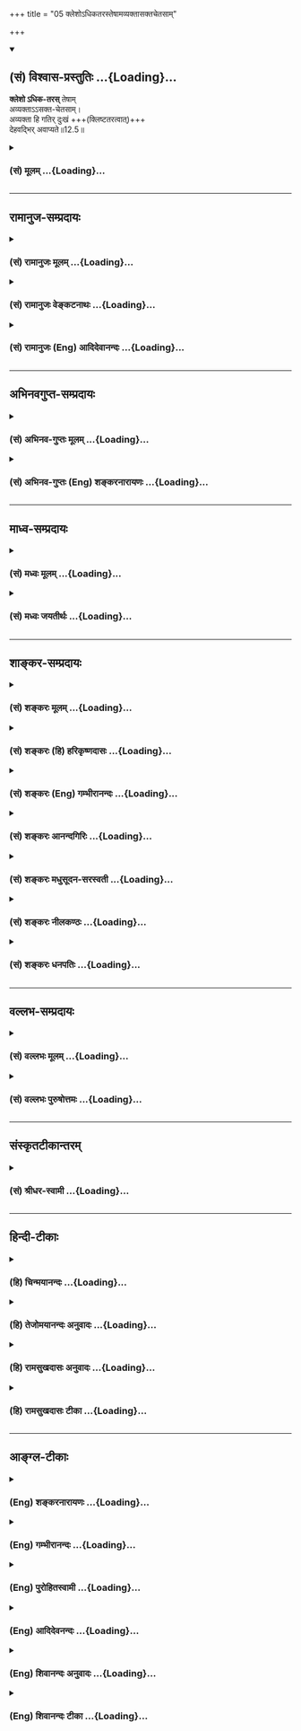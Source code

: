 +++
title = "05 क्लेशोऽधिकतरस्तेषामव्यक्तासक्तचेतसाम्"

+++
<div class="js_include" newlevelforh1="2" title="(सं) विश्वास-प्रस्तुतिः" unfilled url="/mahAbhAratam/vyAsaH/shlokashaH/06-bhIShma-parva/03-bhagavad-gItA-parva/saMskRtam/vishvAsa-prastutiH/12_bhakti-yogaH/05_klesho-dhikataras.md">
<details open><summary><h2>(सं) विश्वास-प्रस्तुतिः ...{Loading}...</h2></summary>

**क्लेशो ऽधिक-तरस्** तेषाम्  
अव्यक्ताऽऽसक्त-चेतसाम्।  
अव्यक्ता हि गतिर् दुःखं +++(क्लिष्टतरत्वात्)+++  
देहवद्भिर् अवाप्यते॥12.5॥
</details>
</div>
<div class="js_include collapsed" newlevelforh1="3" title="(सं) मूलम्" unfilled url="/mahAbhAratam/vyAsaH/shlokashaH/06-bhIShma-parva/03-bhagavad-gItA-parva/saMskRtam/mUlam/12_bhakti-yogaH/05_klesho-dhikataras.md">
<details><summary><h3>(सं) मूलम् ...{Loading}...</h3></summary>

क्लेशोऽधिकतरस्तेषामव्यक्तासक्तचेतसाम्।  
अव्यक्ता हि गतिर्दुःखं देहवद्भिरवाप्यते।।12.5।।
</details>
</div>


_________________
## रामानुज-सम्प्रदायः
<div class="js_include collapsed" newlevelforh1="3" title="(सं) रामानुजः मूलम्" unfilled url="/mahAbhAratam/vyAsaH/shlokashaH/06-bhIShma-parva/03-bhagavad-gItA-parva/saMskRtam/rAmAnujaH/mUlam/12_bhakti-yogaH/05_klesho-dhikataras.md">
<details><summary><h3>(सं) रामानुजः मूलम् ...{Loading}...</h3></summary>

।।12.5।।**तेषाम् अव्यक्तासक्तचेतसां क्लेशः** तु अधिकतरः; **अव्यक्ता हि
गतिः** अव्यक्तविषया मनोवृत्तिः **देहवद्भिः** देहात्माभिमानयुक्तैः दुःखेन
**अवाप्यते** देहवन्तो हि देहम् एव आत्मानं मन्यन्ते। भगवन्तम् उपासीनानां
युक्ततमत्वं सुव्यक्तम् आह --

</details>
</div>
<div class="js_include collapsed" newlevelforh1="3" title="(सं) रामानुजः वेङ्कटनाथः" unfilled url="/mahAbhAratam/vyAsaH/shlokashaH/06-bhIShma-parva/03-bhagavad-gItA-parva/saMskRtam/rAmAnujaH/venkaTanAthaH/12_bhakti-yogaH/05_klesho-dhikataras.md">
<details><summary><h3>(सं) रामानुजः वेङ्कटनाथः ...{Loading}...</h3></summary>

।। 12.5अक्षरनिष्ठस्यापकर्षमाह -- ये त्वक्षरम् इत्यादिश्लोकत्रयेण।
सर्वप्रकारनिर्देशनिषेधस्य स्ववचनविरोधादिदुष्टत्वाद्यथावस्थितस्वरूपे
निषेध्यतया विवक्षितं निर्देशविशेषं सहेतुकमाहदेहादन्यतयेति। यद्यपि
देहादन्यस्मिन्नपि देहिनि देहद्वारा देवादिशब्दाः प्रवर्तन्ते तथापि
विविच्य निर्देष्टव्ये प्रकृतिसम्बन्धरहिते चापवृक्तात्मस्वरूपे
तावत्तादृशवृत्तिरपि न सम्भवतीत्यभिप्रायः। तत एव देहादन्यतयैवेत्यर्थः।
अत्यन्तानभिव्यक्तत्वविवक्षायांउपासते इति स्ववाक्येनापि विरोध
इत्यभिप्रायेणाह -- चक्षुरादिकरणानभिव्यक्तमिति। सर्वत्रगम् इत्यत्राणुत्व
श्रुतिविरोधपरिहारायाहदेवादिदेहेष्विति। यद्वा निषेध्यस्य चिन्त्यत्वस्य
प्रसङ्गार्थंसर्वत्रगम् इत्युक्तमित्याह -- देवादिदेहेषु वर्तमानमपीति। तेन
तेन रूपेणेति आत्मचिन्ताविधिविरोधाच्चिन्त्यमात्रनिषेधो न शक्यत इति
भावः। तत एव कूटस्थमिति तत्तद्विलक्षणत्वादित्यर्थः। अनेकेषां
सन्तन्यमानानां पुरुषाणां साधारणो हि पूर्वः पुरुषः कूटस्थः अत्र तु
साधारण्यमात्रं लक्ष्यत इत्याहसर्वसाधारणमिति। एतेन
कूटशब्दनिर्दिष्टमायाध्यक्षत्वं वा राशिवत्स्थितत्वं वा वदन्तः
प्रसिद्धार्थपरित्यागादिभिर्निरस्ताः। अतः कूट इव निश्चलं
वृद्धिक्षयादिरहितमित्यप्यत्र मन्दम्। नन्वेकदा सर्वसाधारणत्वमसिद्धं;
कालभेदेन सर्वजातीयशरीरपरिग्रहेऽपि सर्वव्यक्तिपरिग्रहो नास्ति; अतः कथं
सर्वसाधारणत्वमित्यत आहदेवादीति। नह्यसाधारणा देवत्वादय आत्मन्यव्यवधानेन
सम्बध्यन्त इति भावः। उत्क्रान्त्यादिमतो जीवस्य
स्पन्दनिषेधादेरनुपपन्नत्वादत्राचलशब्दविवक्षितमाह -- अपरिणामित्वेनेति।
अनित्यत्वं हि परिणामेन व्याप्तम्। ततश्च व्यापकाभावाद्व्याप्याभावो
विवक्षित इत्यपुनरुक्तिरित्याह -- तत एव ध्रुवमिति। उपासते \[12।2\]
इत्यनेनैव मनोनियमनस्य सिद्धत्वात्तदुपयुक्तबाह्येन्द्रियव्यापारनियमनपरतया
व्याचष्टेसम्यङ्नियम्येति। अहिंसा सत्यमस्तेयं ब्रह्मचर्यपरिग्रहः
\[वि.ध.104।3बृ.ना.31।76\] इत्यादिकमभिप्रेत्योक्तंसर्वत्रेति। शुनि चैव
श्वपाके च पण्डिताः समदर्शिनः \[5।18\] इत्यादिकमभिप्रेत्यआत्मसु
ज्ञानैकाकारतया समबुद्धय इत्युक्तम्। तत एव -- समबुद्धित्वादेव। य
एवमक्षरमुपासते अक्षरशब्दवाच्यं प्रत्यगात्मानं प्राप्यतया निश्चित्य
परमात्मानं तत्प्रापकतयोपासते। तेऽपीति
मद्व्यतिरिक्तप्राप्यान्तरनिश्चयवन्तोऽपीत्यर्थः। मां प्राप्नुवन्त्येव --
विष्णुशक्तिः परा प्रोक्ता \[वि.पु.6।7।61\] इत्युक्तप्रकारेणअविभागेन
दृष्टत्वात् \[ब्र.सू.4।4।3\] इत्यपृथक्सिद्धविशेषणभूतं मुक्तस्वरूपं
मत्समानाकारं प्राप्नुवन्तीत्यर्थ इत्यर्थः। प्रमेयशरीरं साधीयः; यदि
प्रमाणमुपलभामह इत्याशङ्क्य सोपबृंहणश्रुतिमुदाहरतिपरमं साम्यमुपैतीति। ननु
अथ परा यया तदक्षरमधिगम्यते \[मुं.उ.1।1।5\]अक्षरमम्बरान्तधृतेः
\[ब्र.सू.1।3।10\] इत्यादिषु परब्रह्मसाधारणतया प्रयुज्यमानमक्षरपदं कथं
जीवात्मवाचकम् उच्यते अमृताक्षरं हरः \[श्वे.उ.1।10\]कूटस्थोऽक्षर उच्यते
\[15।16\]
इत्यादिषूक्तत्वादित्याहतथाक्षरशब्दनिर्दिष्टादित्यादिना। पञ्चविंशकमव्यक्तं
षड्विंशः पुरुषोत्तमः। एतज्ज्ञात्वा विमुच्यन्ते यतयः शान्तबुद्धयः
\[य.स्मृ.\] इत्युक्तप्रकारेणाव्यक्तजीवात्मासक्तचेतसां क्लेशस्त्वधिकतरः;
मय्यावेशितचेतस्त्वाभावात्। अव्यक्तविषया मनोवृत्तिः
सर्वेन्द्रियोपरतिरूपा। ननु देहवत्त्वं सनकादीनामपि
सम्भवतीत्याशङ्क्यदेहात्माभिमानयुक्तैरित्युक्तम्।  
  

</details>
</div>
<div class="js_include collapsed" newlevelforh1="3" title="(सं) रामानुजः (Eng) आदिदेवानन्दः" unfilled url="/mahAbhAratam/vyAsaH/shlokashaH/06-bhIShma-parva/03-bhagavad-gItA-parva/saMskRtam/rAmAnujaH/english/AdidevAnandaH/12_bhakti-yogaH/05_klesho-dhikataras.md">
<details><summary><h3>(सं) रामानुजः (Eng) आदिदेवानन्दः ...{Loading}...</h3></summary>

12.3 - 12.5 The individual self meditated upon by those who follow the path of the 'Aksara' (the Imperishable) is thus described: It cannot be
'defined' in terms indicated by expressions like gods and men etc., for It is different from the body; It is 'imperceptible' through the senses such as eyes; It is 'omnipresent and unthinkable,' for though It exists everywhere in bodies such as those of gods and others, It cannot be conceived in terms of those bodies, as It is an entity of an altogether different kind; It is 'common to all beings' i.e., alike in all beings but different from the bodily forms distinguishing them; It is
'immovable' as It does not move out of Its unie nature, being unmodifiable, and therefore eternal. Such aspirants are further described as those who, 'subduing their senses' like the eye from their natural operations, look upon all beings of different forms as 'eal' by virtue of their knowledge of the sameness of the nature of the selves as knowers in all. Therefore they are not given 'to take pleasure in the misfortune of others,' as such feelings proceed from one's identification with one's own special bodily form. Those who meditate on the Imperishable Principle (individual self) in this way, even they come to Me. It means that they also realise their essential self, which, in respect of freedom from Samsara, is like My own Self. So Sri Krsna will declare later on: 'Partaking of My nature' (14.2). Also the Sruti says:
'Untainted, he attains supreme eality' (Mun. U., 3.1.3). Likewise He will declare the Supreme Brahman as being distinct from the freed self
which is without modification and is denoted by the term 'Imperishable'
(Aksara), and is described as unchanging (Kutastha). 'The Highest Person
is other than this Imperishable' (15.16 - 17). But in the teaching in
Aksara-vidya 'Now that higher science by which that Aksara is known'
(Mun. U., 1.5) the entity that is designated by the term Aksara is
Supreme Brahman Himself; for He is the source of all beings, etc.
Greater is the difficulty of those whose minds are attached to the
unmanifest. The path of the unmanifest is a psychosis of the mind with
the unmanifest as its object. It is accomplished with difficulty by
embodied beings, who have misconceived the body as the self. For,
embodied beings mistake the body for the self. The superiority of those
who adore the Supreme Being is now stated clearly:

</details>
</div>


_________________
## अभिनवगुप्त-सम्प्रदायः
<div class="js_include collapsed" newlevelforh1="3" title="(सं) अभिनव-गुप्तः मूलम्" unfilled url="/mahAbhAratam/vyAsaH/shlokashaH/06-bhIShma-parva/03-bhagavad-gItA-parva/saMskRtam/abhinava-guptaH/mUlam/12_bhakti-yogaH/05_klesho-dhikataras.md">
<details><summary><h3>(सं) अभिनव-गुप्तः मूलम् ...{Loading}...</h3></summary>

।।12.3 -- 12.5।। येत्वित्यादि अवाप्यते इत्यन्तम्। ये पुनरक्षरं +++(S ये
त्वक्षरम्)+++ ब्रह्म उपास्ते आत्मानं \[ तैरपि \] सर्वत्रगम्
इत्यादिभिर्विशेषणैः आत्मनः सर्वे ईश्वरधर्मा आरोप्यन्ते। अतो ब्रह्मोपासका
अपि मामेव यद्यपि यान्ति तथापि अधिकतरस्तेषां क्लेशः। आत्मनि किल
अपहतपाप्मत्वादिगुणाष्टकारोपं विधाय पश्चात्तमेव उपासते इति स्वतः
सिद्धगुणग्रामगरिमणि ईश्वरे ( ईश्वरेऽपि) अयत्नसाध्ये स्थितेऽपि
द्विगुणमायासं विन्दन्ति।

</details>
</div>
<div class="js_include collapsed" newlevelforh1="3" title="(सं) अभिनव-गुप्तः (Eng) शङ्करनारायणः" unfilled url="/mahAbhAratam/vyAsaH/shlokashaH/06-bhIShma-parva/03-bhagavad-gItA-parva/saMskRtam/abhinava-guptaH/english/shankaranArAyaNaH/12_bhakti-yogaH/05_klesho-dhikataras.md">
<details><summary><h3>(सं) अभिनव-गुप्तः (Eng) शङ्करनारायणः ...{Loading}...</h3></summary>

12.3-5 Ye tu etc. upto avapyate. On the other hand, those, who
contemplate on the Self as the motionless Brahman - by them also all the
attributes of Absolute Lord are superimposed on the Self - the
attributes that are indicated by the adjectives 'omni-present' etc.
Therefore even the contemplators of the \[attributeless\] Brahman reach
nothing but Me, of course. However, the trouble they undergo, is much
more. For, they \[first\] superimposed on the Self the actonary of
attributes like absence-of-sin etc., and then comtemplate on It. Thus,
while without any effort \[on the part of the contemplator\] the Lord is
readily available with the greatness due to the host of
self-accomplished attributes, these persons undergo two-fold trouble.

</details>
</div>


_________________
## माध्व-सम्प्रदायः
<div class="js_include collapsed" newlevelforh1="3" title="(सं) मध्वः मूलम्" unfilled url="/mahAbhAratam/vyAsaH/shlokashaH/06-bhIShma-parva/03-bhagavad-gItA-parva/saMskRtam/madhvaH/mUlam/12_bhakti-yogaH/05_klesho-dhikataras.md">
<details><summary><h3>(सं) मध्वः मूलम् ...{Loading}...</h3></summary>

।।12.5।। कथं तर्हि त्वदुपासकानामुत्तमत्वं इत्यत आह -- क्लेश इति। अव्यक्ता
गतिर्दुःखं ह्यवाप्यते। गतिर्मार्गः। अव्यक्तोपासनद्वारको
मत्प्राप्तिमार्गो दुःखमवाप्यत इत्यर्थः।
अतिशयोपासनसर्वेन्द्रियातिनियमनसर्वसमबुद्धिसर्वभूतहितेरतत्वातिसुष्ट्वाचारसम्यग्विष्णुभक्त्यादिसाधनसन्दर्भमृते
नाव्यक्तापरोक्षम्। तदृते च न विष्णुप्रसादः। सत्यपि
तस्मिन्नसम्यग्भगवदुपासनमृते नर्ते च तं मोक्षः; विनाऽव्यक्तोपासनं भवत्येव
भगवदुपासकानां मोक्ष इति क्लेशिष्ठो़ऽयं मार्ग इति भावः।
तथाप्यपरोक्षीकृताव्यक्तानां सुकरं भगवदुपासनमित्येव प्रयोजनम्। तत्रापि
योऽव्यक्तापरोक्षे प्रयासस्तावता प्रयासेन यदि भगवन्तमुपास्ते; ऊनेन वा;
तदा भगवदपरोक्षमेव भवतीति द्वितीयमधिकम्। इन्द्रियसंयमाद्यूनभावे
अत्युपासकस्यापि देवी नातिप्रसादमेति। देवस्तु तानि साधनानि भक्तिमतः
स्वयमेव प्रयत्नेन ददातीति सौकर्यमिति भक्तानां भगवुपासने। इतरत्र च
क्लेशोऽधिकतरः। तदेतत्सर्वं पर्युपासते सन्नियम्याधिकतर इति
परिसन्तरप्शब्दैः प्रतीयते। सामवेदे माधुच्छन्दशाखायां चोक्तम् -- भक्ताश्च
येऽतीव विष्णावतीव जितेन्द्रियाः सम्यगाचारयुक्ताः। उपासते तां समबुद्धयश्च
तेषां देवी दृश्यते नेतरेषाम्। दृष्टा च सा भक्तिमतीव विष्णौ दत्त्वोपास्ते
सर्वविघ्नांश्छिनत्ति। उपास्य तं वासुदेवं विदित्वा ततस्ततः
शान्तिमत्यन्तमेति इति। उक्तं च सामवेदे अयास्यशाखायाम् -- प्रसन्नो भविता
देवः सोऽव्यक्तेन सहैव तु। यावता तत्प्रसादो हि तावतैव न संशयः। न
तत्प्रसादमात्रेण प्रीयते स महेश्वरः। तस्मिन्प्रीते तु सर्वस्य प्रीतिस्त
भवति ध्रुवम्।। यद्यप्युपासनाधिक्यं तथापि गुणदो हि सः। मुक्तिदश्च स एवैको
नाव्यक्तादिस्तु कश्चन इति। ममात्मभावमिच्छन्तो यतन्ते परमात्मने
\[म.भा.12।228।20\] इति मोक्षधर्मे श्रीवचनम्। धर्मनित्ये महाबुद्धौ
ब्रह्मण्ये सत्यवादिनि। प्रश्रिते दानशीले च सदैव निवसाम्यहम्
\[म.भा.12।228।26\] इति च। महतः परं तु ब्रह्मैव। तथा हि भगवता
सयुक्तिकमभिहितम्। वदतीति चेन्न प्राज्ञो हि त्रयाणामेव चैवमुपन्यासः
प्रश्नश्चेत्यादि। तमिति पुल्लिङ्गाच्चैतत्सिद्धिः। महतः परत्वं तु
अव्यक्तपरस्य भवत्येव। तथा चाग्निवेश्यशाखायाम् -- अनाद्यनन्तं महतः परं
ध्रुवम् \[कठो.3।15\] इति। परो हि देवः पुरुहूतो महत्तः इति। न
चाव्यक्तरूपं भगवता निषिद्धं भारतादौ साधितत्वात्।
शरीररूपकविन्यस्तगृहीतेरित्यादौ तु साङ्ख्यप्रसिद्धं,प्रधानं निषिध्य
वैदिकमव्यक्तमेवोक्तम्। तथा च सौकरायणश्रुतिः -- शरीररूपिका अशरीरस्य
विष्णोर्यतः प्रिया सा जगतः प्रसूतिः इति। सुव्रतानां क्षिप्रं महदैश्वर्यं
ददाति देवी न देव इति विशेषः। सुवर्णवर्णां पद्मकरां च देवीं सर्वेश्वरीं
व्याप्तजडां च बुद्ध्वा। सैवेति वै सुव्रतानां तु मासान्महाविभूतिं
श्रीस्तु दद्यान्न देवः इत्यृग्वेदखिलेषु।

</details>
</div>
<div class="js_include collapsed" newlevelforh1="3" title="(सं) मध्वः जयतीर्थः" unfilled url="/mahAbhAratam/vyAsaH/shlokashaH/06-bhIShma-parva/03-bhagavad-gItA-parva/saMskRtam/madhvaH/jayatIrthaH/12_bhakti-yogaH/05_klesho-dhikataras.md">
<details><summary><h3>(सं) मध्वः जयतीर्थः ...{Loading}...</h3></summary>

।।12.5।। नन्वितरेषां किं फलं इत्यस्य प्रश्नस्यते प्राप्नुवन्ति मामेव
\[12।4\] इत्युत्तरं दत्तम्; तत्किमुत्तरेण इत्यत आह -- **कथमि**ति।
पूर्ववाक्ये पक्षग्रहणमात्रं कृतम्; न तु तत्राभिप्रेतस्य दोषस्य परिहारः।
अतः पूर्वपक्षिणाऽभिप्रायोद्धाटने कृते तत्समाधानमाहेति भावः।
तर्ह्युभयेषां फलसाम्ये। यद्यप्येषा शङ्का पूर्ववाक्ये परिहृता;
पर्यादिपदप्रयोगात्। तथा च वक्ष्यति। तथापि साध्यस्यानुक्तत्वाद्धेतुवचनं
स्वरूपकथनं मन्यमानस्य भवत्येव पुनः शङ्का। उत्तरार्धे पदानां
व्यवहितत्वादन्वयाप्रतीतौ तमाह -- **अव्यक्ते**ति। अनेनदुःखं इत्यस्य
क्रियाविशेषणत्वमुक्तम्। गतिशब्दस्याकर्तरि कारके भावे च प्रयोगादत्र
विवक्षितमर्थमाह -- **गतिरि**ति। गम्यतेऽनेनेति व्युत्पादनादुपायो
गतिरित्यर्थः। ननु मार्गस्याव्यक्तत्वं कथमुच्यते कुतश्च गम्यार्थता
गतिशब्दस्य त्यज्यत इत्यत आह -- **अव्यक्ते**ति। अव्यक्तोपासनं द्वारं
उपायो यस्यासौ तथोक्तः। अव्यक्तोपासनानन्तरभावि,यद्भगवदुपासनं तदेवमुच्यते
अनेनाव्यक्तशब्दस्तदुपासनं लक्षयति। तेन च तद्द्वारकत्वं लक्ष्यते
गम्यार्थतायां च गतिशब्दस्याव्यक्ताख्यं गम्यमित्युक्तं स्यात्। न च
तद्युक्तम्। ते प्राप्नुवन्ति मामेव इति भगवत्प्राप्तेरुक्तत्वादित्युक्तं
भवति। अत्र पूर्वार्धेऽस्य मार्गस्याधिकतरक्लेशवत्त्वं प्रतिज्ञाय
कथमित्यतस्तत्प्रसिद्धमित्युत्तरार्धेनोक्तम्। तत्प्रसिद्धिं विवृणोति --
**अतिशये**ति। षष्ठोक्तप्रकारेण सर्वसमबुद्धिः; ततः किं इत्यत आह -- **तदृते
चे**ति। अयोगव्यवच्छेद एवायमुक्तः; न तु तावन्मात्रेणेत्याह --
**सत्यपी**ति। तस्मिन्नव्यक्तापरोक्ष्ये सति विष्णुप्रसाद इति वर्तते।
ततोऽपि किं इत्यत आह -- **नर्ते चे**ति। तं विष्णुप्रसादम्।
अस्त्वेवमव्यक्तोपासनद्वारकभगवत्प्राप्तिमार्गप्रकारः। तथापि कथमत्राधिकतरः
क्लेश इत्यत आह -- **विने**ति। अव्यक्तोपासनमार्गं अयमव्यक्तोपासनद्वारकः।
एवं तर्हि किमिति प्रवृत्तो येनार्जुनेनाशङ्कितः इत्यत आह -- **तथापी**ति।
एवं तर्हि मार्गयोः साम्यमेव। अनेन प्रयोजनेन क्लेशस्य समाधानादित्यत आह --
**तत्रापी**ति। अव्यक्तोपासनद्वारकेमार्गेऽपि द्वितीयं भगवदुपासने दुःखं
पाक्षिकमेतत्; ऊनेन वेत्युक्तत्वात् इतश्चाव्यक्तोपासनद्वारके मार्गे
भगवदुपासनात्क्लेशोऽधिकतर इत्याह -- **इन्द्रिये**ति। नातिप्रसादमेतीत्यतः
परमेक इति शब्दः। द्वावपि हेतौ प्रकारार्थौ वा। कुतोऽयं भगवतो भावः इत्यत आह
-- **तदेतदि**ति। उपलक्षणमेतत्। सर्वत्र समबुद्धय इत्यादिनेत्यपि
द्रष्टव्यम्; तत्र परीत्यनेनोपासकस्यातिशयः।
समित्यनेनेन्द्रियनियमस्यातिशयः। सर्वत्रेत्यादिना सर्वेत्यादिकम्।
तरपाऽतिसुष्ट्वाचारादिकम्। अव्यक्ता गतिः इत्यनेन तदृते चेत्यादिव्यवधानम्।
मामेवेत्यवधारणेन तथापीत्यादिकं प्राप्नुवन्तीति
स्वातन्त्र्योक्त्येन्द्रियसंयमादिति देवतासहायाभावः। भगवदुपासने
त्वेतदभावो यथा गीतोक्तस्तदुत्तरत्र प्रदर्शयिष्यते।
आगमान्तरसिद्धत्वाच्चायं भवति। भगवदभिप्राय इत्याह -- **सामवेद** इति।
तेषामित्यादिषष्ठी तृतीयार्थे। विदित्वा साक्षात्कृत्य ततो
वेदनात्प्रसन्नात्ततो वासुदेवात्। यावता प्रयासेन
तत्प्रसादोऽव्यक्तप्रसादः। सर्वस्यापीति द्वितीयस्तुशब्दोऽपिशब्दार्थे
आधिक्यशब्देन न्यूनत्वमप्युलक्ष्यते। न्यूनाधिकयोरन्यत्र
प्रत्यवायहेतुत्वात्। नाव्यक्तादेरिति पाठे मध्ये इत्युपस्कारः।
ममोपासनेनात्मभावं कैवल्यं परमात्मने तमुद्दिश्यअस्य वाक्यस्य कथं
प्रकृतोपयोग इत्यत उक्तम् -- **श्रीवचनमि**ति। नित्ये नियते ब्रह्मण्ये
ब्रह्मणि साधौ निवसामि प्रसन्ना भवामीति च श्रीवचनमिति सम्बन्धः। पूर्वं
शङ्काहेतुत्वेन श्रियं वसाना \[ऋक्सं.7।4।4।4\] इत्यादीनि
वाक्यान्युदाहृतानि तेष्विदमेकं नाव्यक्तविषयमिति वस्तुस्थितिमाह --
**महत** इति। अनाद्यनन्तं महतः परं ध्रुवं \[कठो.3।15\] इति
वाक्यप्रतिपाद्यमिति यावत्। अत्राभ्युच्चययुक्तिं चाह -- **तमि**ति।
ननूक्तपरामर्शोपपत्तेरितिपूर्वपक्षेऽपि युक्तिरुक्तेत्यतः
साऽन्यथासिद्धेत्याह -- **महत** इति। तथा चोक्तवक्ष्यमाणबलात्
अव्यक्तात्पुरुषः परः \[कठो.3।11\] इत्युक्तस्यायं परामर्श इति भावः।
श्रुत्यन्तरेणैवं व्याख्यातत्वाच्च एतद्वाक्यं तत्परमित्याह --
**तथाचे**ति। पुरुभिर्हूतः पुरुहूतः। नन्वव्यक्तं नाम तत्त्वमेव नास्तीति
सूत्रकृतोक्तं ततस्तदभिमानिन्यव्यक्ताख्या देवताऽपि नास्ति तत्कथं
तद्विषयतया व्याख्यानं इत्यत आह -- **न चे**ति। तर्हि कथं तत्सूत्रं इत्यत
आह -- **शरीरे**ति। साङ्ख्यप्रसिद्धं प्रधानमिति स्वतन्त्रं मुख्यतः
शब्दवाच्यमित्यर्थः। वैदिकमिति भगवदधीनं तत्सम्बन्धेन शब्दवाच्यमित्यर्थः।
अत्र श्रुतिं चाह **तथा चे**ति। प्राक्
तथाऽप्यपरोक्षीकृताव्यक्तानामित्यादिनैकं प्रयोजनमुक्तम्। अपरं च
सप्रमाणकमाह -- **सुव्रतानामि**ति। बुद्ध्येत्युक्तप्रकारेणोपासीना य इति
शेषः। एतत्प्रयोजनं गीतायां न सूचितमिति न तत्रैवोक्तम्।

</details>
</div>


_________________
## शाङ्कर-सम्प्रदायः
<div class="js_include collapsed" newlevelforh1="3" title="(सं) शङ्करः मूलम्" unfilled url="/mahAbhAratam/vyAsaH/shlokashaH/06-bhIShma-parva/03-bhagavad-gItA-parva/saMskRtam/shankaraH/mUlam/12_bhakti-yogaH/05_klesho-dhikataras.md">
<details><summary><h3>(सं) शङ्करः मूलम् ...{Loading}...</h3></summary>

।।12.5।। --,**क्लेशः अधिकतरः;** यद्यपि मत्कर्मादिपराणां क्लेशः अधिक एव
क्लेशः अधिकतरस्तु अक्षरात्मनां परमात्मदर्शिनां
देहाभिमानपरित्यागनिमित्तः। **अव्यक्तासक्तचेतसाम्** अव्यक्ते आसक्तं चेतः
येषां ते अव्यक्तासक्तचेतसः **तेषाम्** अव्यक्तासक्तचेतसाम्। **अव्यक्ता
हि** यस्मात् या **गतिः** अक्षरात्मिका **दुःखं** सा **देहवद्भिः**
देहाभिमानवद्भिः **अवाप्यते;** अतः क्लेशः अधिकतरः।। अक्षरोपासकानां यत्
वर्तनम्; तत् उपरिष्टाद्वक्ष्यामः --,

</details>
</div>
<div class="js_include collapsed" newlevelforh1="3" title="(सं) शङ्करः (हि) हरिकृष्णदासः" unfilled url="/mahAbhAratam/vyAsaH/shlokashaH/06-bhIShma-parva/03-bhagavad-gItA-parva/saMskRtam/shankaraH/hindI/harikRShNadAsaH/12_bhakti-yogaH/05_klesho-dhikataras.md">
<details><summary><h3>(सं) शङ्करः (हि) हरिकृष्णदासः ...{Loading}...</h3></summary>

।।12.5।। किंतु --, ( उनको ) क्लेश अधिकतर होता है। यद्यपि मेरे ही लिये
कर्मादि करनेमें लगे हुए साधकोंको भी बहुत क्लेश होता है; परंतु जिनका
चित्त अव्यक्तमें आसक्त है; उन अक्षरचिन्तक परमार्थदर्शियोंको तो
देहाभिमानका परित्याग करना पड़ता है; इसलिये उन्हें और भी अधिक क्लेश उठाना
पड़ता है। क्योंकि जो अक्षरात्मिका अव्यक्तगति है वह देहाभिमानयुक्त
पुरुषोंको बड़े कष्टसे प्राप्त होती है; अतः उनको अधिकतर क्लेश होता है। उन
अक्षरोपासकोंका जैसा आचारविचारव्यवहार होता है वह आगे ( अद्वेष्टाइत्यादि
श्लोकोंसे बतलायेंगे।

</details>
</div>
<div class="js_include collapsed" newlevelforh1="3" title="(सं) शङ्करः (Eng) गम्भीरानन्दः" unfilled url="/mahAbhAratam/vyAsaH/shlokashaH/06-bhIShma-parva/03-bhagavad-gItA-parva/saMskRtam/shankaraH/english/gambhIrAnandaH/12_bhakti-yogaH/05_klesho-dhikataras.md">
<details><summary><h3>(सं) शङ्करः (Eng) गम्भीरानन्दः ...{Loading}...</h3></summary>

12.5 Tesam, for them; avyakta-asakta-cetasam, who have their minds
attached to the Unmanifest; klesah,the struggle; is adhika-tarah,
greater. Although the trouble is certainly great for those who are
engaged in works etc. for Me, still owing to the need of giving up
self-identification with the body, it is greater in the case of those
who accept the Immutable as the Self and who kept in view the supreme
Reality. Hi, for; avyakta gatih, the Goal which is the Unmanifest-(the
goal) which stands in the form of the Immutable; that is avapyate,
attained; duhkham, with difficulty; dehavadbhih, by the embodied ones,
by those who identify themselves with the body. Hence the struggle is
greater. We shall speak later of the conduct of those who meditate on
the Unmanifest.

</details>
</div>
<div class="js_include collapsed" newlevelforh1="3" title="(सं) शङ्करः आनन्दगिरिः" unfilled url="/mahAbhAratam/vyAsaH/shlokashaH/06-bhIShma-parva/03-bhagavad-gItA-parva/saMskRtam/shankaraH/AnandagiriH/12_bhakti-yogaH/05_klesho-dhikataras.md">
<details><summary><h3>(सं) शङ्करः आनन्दगिरिः ...{Loading}...</h3></summary>

।।12.5।। सगुणोपासकेष्वपि कथमित्याह -- **किंत्विति।** अक्षरोपासनस्य
दुष्करत्वादुपासनान्तरस्य सुकरत्वादित्यभिप्रेत्याह -- **क्लेश इति।** अधिक
एवेतरेभ्यो द्वैतदर्शिभ्यः कामिभ्य इति शेषः। तेषां क्लेशस्याधिकतरत्वे
हेतुं मत्वा विशिनष्टि -- **देहेति।** अव्यक्तमत्यन्तसूक्ष्मं
निर्विशेषमक्षरं तस्मिन्नासक्तमभिनिविष्टं चेतो येषां तेषामिति यावत्।
अक्षरोपासकानां क्लेशस्याधिकतरत्वे भगवानेव हेतुमाह -- **अव्यक्तेति।**
दुःखं दुःखेन कृच्छ्रेणेति यावत्; अतो देहाभिमानत्यागादित्यर्थः। ते कथं
वर्तन्ते तत्राह -- **अक्षरेति।**

</details>
</div>
<div class="js_include collapsed" newlevelforh1="3" title="(सं) शङ्करः मधुसूदन-सरस्वती" unfilled url="/mahAbhAratam/vyAsaH/shlokashaH/06-bhIShma-parva/03-bhagavad-gItA-parva/saMskRtam/shankaraH/madhusUdana-sarasvatI/12_bhakti-yogaH/05_klesho-dhikataras.md">
<details><summary><h3>(सं) शङ्करः मधुसूदन-सरस्वती ...{Loading}...</h3></summary>

।।12.5।। इदानीमेतेभ्यः पूर्वेषामतिशयं दर्शयन्नाह -- क्लेशोऽधिकतर इति।
पूर्वेषामपि विषयेभ्य आहृत्य सगुणे ब्रह्मणि मनआवेशेन सततं
तत्कर्मपरायणत्वे च परश्रद्धोपेतत्वे च क्लेशोऽधिको भवत्येव किंतु
अव्यक्तासक्तचेतसां निर्गुणब्रह्मचिन्तनपराणां तेषां पूर्वोक्तसाधनवतां
क्लेश आयासोऽधिकतरः अतिशयेनाधिकः। अत्र स्वयमेव हेतुमाह भगवान् --
अव्यक्तेति। अव्यक्ता हि गतिः। हि यस्मादक्षरात्मकं गन्तव्यं फलभूतं
ब्रह्म,दुःखं यथा स्यात्तथा कृच्छ्रेण देहवद्भिर्देहमानिभिरवाप्यते
सर्वकर्मसंन्यासं कृत्वा गुरुमुपसृत्य वेदान्तवाक्यानां तेन तेन विचारेण
तत्तद्भ्रमनिराकरणे महान् प्रयासः प्रत्यक्षसिद्धस्ततः
क्लेशोऽधिकतरस्तेषामित्युक्तं। यद्यप्येकमेव फलं तथापि ये दुष्करेणोपायेन
प्राप्नुवन्ति तदपेक्षया सुकरेणोपायेन प्राप्नुवन्तो भवन्ति श्रेष्ठा
इत्यभिप्रायः।

</details>
</div>
<div class="js_include collapsed" newlevelforh1="3" title="(सं) शङ्करः नीलकण्ठः" unfilled url="/mahAbhAratam/vyAsaH/shlokashaH/06-bhIShma-parva/03-bhagavad-gItA-parva/saMskRtam/shankaraH/nIlakaNThaH/12_bhakti-yogaH/05_klesho-dhikataras.md">
<details><summary><h3>(सं) शङ्करः नीलकण्ठः ...{Loading}...</h3></summary>

।।12.5।। अस्या गतेर्दुष्प्रापत्वमाह -- **क्लेश इति।** यद्यपि
सगुणविदामधिकः क्लेशोऽस्त्येव तथापि ते सालम्बना ध्यायन्ति सोपानारोहक्रमेण
परां काष्ठां प्रविशन्ति। येषां तु निरालम्बं ध्यानमाकाशयुद्धसमं तेषां
निर्विषये चेतःस्थिरीकरणेऽधिकतरः क्लेशोऽस्ति। तत्र क्रमिकध्यानप्रयोगः
शुद्धे चिन्मात्रे विश्वरूपं माययाध्यस्तम्। तत्र च केवलमातिवाहिकं
कृत्स्नं जडमाधिभौतिकमध्यस्तम्। यथोक्तं वसिष्ठेनआतिवाहिक एवायं
त्वादृशैश्चित्तदेहकः। आधिभौतिकया बुद्ध्या गृहीतश्चिरभावनात्।। इति।
अतिक्रम्य पाषाणादीन्वहति इष्टदेशं नयत्यभिमानिनमित्यतिवाहि
सर्वत्राप्रतिहतगतिकं भूतसूक्ष्मं तेन निर्वत्त आतिवाहिकोऽयं कृत्स्नः
प्रपञ्चो यतश्चित्तदेहकः चित्तमेव देहः स्वरूपमस्येति स्वप्नतुल्य एव सन्
चिरभावनात् वज्रपञ्जरवत्काठिन्येनोपेत आधिभौतिकया स्थूलभूतप्रभवया बुद्ध्या
गृहीत इति श्लोकार्थः। एवं च यथा तीव्राभिनिवेशेन निरीक्ष्यमाणो रज्जूरगः
स्वयं शाम्यति तदधिष्ठानभूता रज्जुश्चाविर्भवति तथा वस्तुतश्चिद्रूपायामपि
माधवादिमूर्तौ जाड्यमध्यस्तं तामेवाभिनिवेशेन चिरकालं चर्मचक्षुषैव
पश्यतस्तस्या मूर्तेर्जाड्यं तिरोधीयते चैतन्यमाविर्भवति। अतएव बाणादयः
स्वाराध्यैः सार्धं स्वामिभृत्यन्यायेन व्यवहरन्तीति सर्वत्रोपाख्यायते।
एवमचेतनाया मूर्तेरपि तत्त्वं विश्वरूपमेवेति मूर्तिमेवात्यादरेण
पश्यंस्तस्यास्तत्त्वं विश्वरूपमवगच्छति यदपश्यदर्जुनो वासुदेवदेहे एतदेव
वितर्कजं प्रत्यक्षं प्रकृत्योक्तं भगवता योगभाष्यकारेण बादरायणेनतत्परं
प्रत्यक्षं तच्च श्रुतानुमानयोर्बीजम् इति। स्थूलालम्बनः समाधिर्वितर्कः।
विश्वरूपस्याप्यस्मितामात्रेऽध्यासात्तस्यावलोकनेऽस्मितामात्रमवशिष्यते।
अस्मिताया अपि शुद्धायां चितावध्यस्तत्वात्तस्यामपि समाहिते मनसि सहैव
मनसाऽस्मिता तिरोधीयते शुद्धा चितिरेवावशिष्यते इति। एवं व्यक्तासक्ताः
सोपानारोहक्रमेण परां काष्ठां प्रतिपद्यन्ते। ये तु अव्यक्तासक्ताः
पक्षिवदकस्मादूर्ध्वं पदमारुरुक्षन्ति ते लयेन विक्षेपेण च भृशं बाध्यन्ते।
लयमेव च कदाचित्समाधित्वेनाभ्युपगच्छन्तीति तेषां पराभवसंभावनाप्यस्तीत्यत
उक्तं क्लेशोऽधिकतरस्तेषामव्यक्तासक्तचेतसामिति। हि यस्मादव्यक्ता
निरालंबना गतिः पदप्राप्तिर्देहवद्भिर्देहाभिमानिभिर्दुःखं यथास्यात्तथा
अवाप्यते न तु सा सुखप्राप्येति भावः।

</details>
</div>
<div class="js_include collapsed" newlevelforh1="3" title="(सं) शङ्करः धनपतिः" unfilled url="/mahAbhAratam/vyAsaH/shlokashaH/06-bhIShma-parva/03-bhagavad-gItA-parva/saMskRtam/shankaraH/dhanapatiH/12_bhakti-yogaH/05_klesho-dhikataras.md">
<details><summary><h3>(सं) शङ्करः धनपतिः ...{Loading}...</h3></summary>

।।12.5।। एवं चेत्तर्हि एतेषां सत्तमतां कुतो न ब्रूषे कुतश्च सगुणोपासकान्
सत्तमानुक्तवानसीत्याशङ्क्य स्वस्वरुपाणां सतां
युक्ततमत्वस्यायुक्ततमव्वस्य वा वक्तव्यत्वात्सगुणोपासने
क्लेशाधिकतराभावच्चेत्याशयेनाह -- क्लेश इति। यद्यपि सगुणोपासकानां
मत्कर्मपरायणतादौ क्लेशोऽधिकोऽस्त्येव तथाप्यक्षरोपासकानां
देहाभिमानपरित्यागनिबन्धोऽधिकतरः क्लेशः अव्यक्ते करणागोचरे
तत्प्राप्त्यर्थमासक्तं चेतश्चित्तं येषां तेषामव्यक्तासक्तचेतसां हि
यस्मादव्यक्ताक्षरात्मिका गतिर्देहवद्भिर्देहाभिमानवद्भिर्दुःखं यथा
स्यात्तथा। अतिकष्टेनेति यावत्। अवाप्यतेऽतः क्लेशोऽधिकतर इत्युक्तम्।

</details>
</div>


_________________
## वल्लभ-सम्प्रदायः
<div class="js_include collapsed" newlevelforh1="3" title="(सं) वल्लभः मूलम्" unfilled url="/mahAbhAratam/vyAsaH/shlokashaH/06-bhIShma-parva/03-bhagavad-gItA-parva/saMskRtam/vallabhaH/mUlam/12_bhakti-yogaH/05_klesho-dhikataras.md">
<details><summary><h3>(सं) वल्लभः मूलम् ...{Loading}...</h3></summary>

।।12.5।। तेषां तथाऽव्यक्ततया प्राप्तिरेव मत्स्वरूपस्य; न च तदधिगमपूर्वकं
सुखमपीत्याह -- इह क्लेशोऽधिकतरो दुःखमव्यक्ता गतिरिति। तत्रापि
सर्वभूतहिते रता एव तदा तथा मां प्राप्नुवन्ति। अनेन भागवतैकादशस्कन्धे
भक्तस्वरूपनिरूपणे सर्वभूतहिते रतस्य भगवदात्माप्तिरुक्ता; नान्यस्य;
तथेहापीत्युक्तं भवति। ततो देह इव देहवतां मदव्यक्तदेहासक्तचेतसां न
तदन्तस्थितस्यात्मनो मम प्राप्तिः साक्षाद्रसानन्दरूपा; किन्तु
दुःखमव्यक्तगतिरेव स्वरूपसहानिरैक्यं लवणस्य सलिल इवेति भावः। किञ्च
तदुपासनकालेऽपि साधनक्लेशोऽधिकतरः; निर्विशेषे तस्मिन्नभेदेन भावनाया
दुःखसम्भवात्। अतएवोक्तं -- श्रेयस्सृतिं भक्तिमुदस्य ते विभो क्लिशयन्ति
ये केवलबोधलब्धये \[भाग.10।14।14\] इति। ते पुरुषोत्तमस्य भक्तिमुदस्य
केवलस्याक्षरात्मनो बोधलब्ध्यै क्लिश्यन्तीति क्लेशोऽधिकःश्रम एव हि केवलं
इत्याशयेन तरप् च। मद्भजनमार्गे त्वारम्भत एव परमानन्दः अक्षरज्ञानमार्गे
त्वन्तत इत्यपि विशेषः।

</details>
</div>
<div class="js_include collapsed" newlevelforh1="3" title="(सं) वल्लभः पुरुषोत्तमः" unfilled url="/mahAbhAratam/vyAsaH/shlokashaH/06-bhIShma-parva/03-bhagavad-gItA-parva/saMskRtam/vallabhaH/puruShottamaH/12_bhakti-yogaH/05_klesho-dhikataras.md">
<details><summary><h3>(सं) वल्लभः पुरुषोत्तमः ...{Loading}...</h3></summary>

  
  
।।12.5।। किञ्च मदभिमता भावात्परम्पराप्राप्तावपि तेषां क्लेशः;
अप्रकटरूपासक्तचित्तानां सेवार्थप्रकटितसर्वेन्द्रियवैकल्यात् क्लेशः
अधिकतरो भवति; आसक्तचित्तत्वाद्दर्शनाद्यभिलाषे सति तदभावादाधिक्यं भवति
साधनदशायामपि; अत एवाधिकतरत्वमुक्तम्। फलमपि दुःखेन प्राप्यत इत्याह --
अव्यक्तेति। देहवद्भिः देहात्मसेवमानवद्भिः अव्यक्ता गतिः अव्यक्तनिष्ठा
गतिः दुःखं दुःखेन अवाप्यते प्राप्यते। हीति युक्तत्वाय।
भगवत्सेवैकयोग्यदेहस्य व्यर्थगमनेन सा गतिर्दुःखेनैव प्राप्यते।
प्राप्त्यनन्तरमप्यलौकिकदेहाद्यभावादव्यक्ततया प्रवेशे तदात्मकांशस्य
पूर्वानुभूतलौकिकेन्द्रियरसस्मरणेन जले निमग्नस्य जलपानवद्दुःखं प्राप्यत
इति भावः।  
  

</details>
</div>


_________________
## संस्कृतटीकान्तरम्
<div class="js_include collapsed" newlevelforh1="3" title="(सं) श्रीधर-स्वामी" unfilled url="/mahAbhAratam/vyAsaH/shlokashaH/06-bhIShma-parva/03-bhagavad-gItA-parva/saMskRtam/shrIdhara-svAmI/12_bhakti-yogaH/05_klesho-dhikataras.md">
<details><summary><h3>(सं) श्रीधर-स्वामी ...{Loading}...</h3></summary>

।।12.5।। ननु च तेऽपि त्वामेव प्राप्नुवन्ति तर्हीतरेषां युक्ततमत्वं कुत
इत्यपेक्षायां क्लेशाक्लेशकृतं विशेषमाह **-- क्लेश इति** **त्रिभिः।**
अव्यक्ते निर्विशेष अक्षर आसक्तं चेतो येषां तेषां क्लेशोऽधिकतरः। हि
यस्मादव्यक्तविषया गतिर्निष्ठा देहाभिमानिभिः दुःखं यथाभवत्येवमवाप्यते।
देहाभिमानिनां नित्यं प्रत्यक्प्रवणत्वस्य दुर्घटत्वादिति भावः।

</details>
</div>


_________________
## हिन्दी-टीकाः
<div class="js_include collapsed" newlevelforh1="3" title="(हि) चिन्मयानन्दः" unfilled url="/mahAbhAratam/vyAsaH/shlokashaH/06-bhIShma-parva/03-bhagavad-gItA-parva/hindI/chinmayAnandaH/12_bhakti-yogaH/05_klesho-dhikataras.md">
<details><summary><h3>(हि) चिन्मयानन्दः ...{Loading}...</h3></summary>

।।12.5।। सगुण और निर्गुण दोनों के ही उपासकों को एक ही लक्ष्य की प्राप्ति
बताने के पश्चात् भगवान् श्रीकृष्ण दोनों मार्गों की तुलना करने का प्रय़त्न
करते हैं जबकि वास्तव में वे अतुलनीय हैं तथा समान प्रभाव और गुण वाले हैं।
भगवान् कहते हैं; अव्यक्त के उपासकों को सगुणोपासकों की अपेक्षा अधिक कष्ट
होता है। इस कथन को इतना ही और इसी रूप में समझने पर ऐसा प्रतीत होगा कि यह
कथन न केवल सगुणोपासना का समर्थन ही करता है; बल्कि निर्गुणोपासना की
निश्चयात्मक रूप से निन्दा भी करता है। इस प्रकार की त्रुटिपूर्ण और
पथभ्रष्टक व्याख्या गीता को उपनिषत्प्रतिपादित सनातन ज्ञान का खण्डन करने
वाला शास्त्र बना देगी। भक्ति मार्ग के कुछ वाचाल समर्थक ऐसे हैं; जो
श्रद्धालु धर्मप्राण जनता को छलने के लिए इस श्लोकार्थ को ही उद्धृत करते
हैं स्वयं भगवान् ही प्रथम पंक्ति के तात्पर्य को दूसरी पंक्ति में स्पष्ट
करते हैं। अव्यक्त के उपासकों को अधिक क्लेश क्यों होता है भगवान् बताते
हैं कि देहधारियों के द्वारा अव्यक्त की गति कठिनाई से प्राप्त की जाती है।
इस श्लोक में परीक्षणीय शब्द है देहवद्भि अर्थात् देहधारियों के द्वारा।
प्राय इस शब्द का यही वाच्यार्थ स्वीकार किया जाता है। परन्तु यदि हम इस
प्रकार की व्याख्या के दूसरे स्वाभाविक पक्ष को देखें; तो ऐसे अर्थ की
असंगति स्पष्ट हो जायेगी। यदि सभी देहधारी मनुष्य केवल सगुणसाकार की ही
उपासना कर सकते हैं; तो इसका अर्थ यह होगा कि निराकार का ध्यान करना केवल
देहत्याग के बाद ही संभव होगा। इसलिए; श्रीशंकराचार्य इसे स्पष्ट करते हुए
लिखते हैं कि देहवद्भि का अर्थ है देहाभिमानवद्भि अर्थात् देहधारी से
तात्पर्य उन लोगों से है; जिन्हें देहाभिमान बहुत दृढ़ है। जो देह को ही
अपना स्वरूप समझते हैं; वे लोग उनमें आसक्त होकर सदा विषयोपभोग का ही जीवन
जीते हैं। ऐसे विषयासक्त पुरषों के लिए अनन्त निराकार और सर्वव्यापी तत्त्व
का ध्यान करना प्राय असंभव होता है। जिसकी दृष्टि मन्द हो और हाथ काँपते
हों; ऐसे वृद्ध व्यक्ति को सुई में धागा डालने में बड़ी कठिनाई हो सकती है।
इसी प्रकार; जो मन और बुद्धि क्षुब्ध हैं; चंचल और विषयोपभोग में लालायित
रहती है; ऐसे अन्तकरण से युक्त पुरुष समस्त नाम और रूपों के अतीत अनन्त
आत्मवैभव को कदापि प्राप्त नहीं कर सकता। तात्पर्य यह है कि स्वयं
अव्यक्तोपासना में कष्ट नहीं है; वरन् देहाभिमानियों के लिए वह कष्टप्रद
प्रतीत होती है। संक्षेप में बहुसंख्यक साधकों के लिए विश्व में व्यक्त
भगवान् के सगुण साकार रूप का ध्यान करना अधिक सरल और लाभदायक है। यदि
मनुष्य जगत् की सेवा को ही ईश्वर की पूजा समझकर करे; तो शनैशनै उसकी
देहासक्ति तथा विषयोपभोग की तृष्णा समाप्त हो जाती है। और मन इतना शुद्ध और
सूक्ष्म हो जाता है कि फिर वह निराकार; अव्यक्त और अविनाशी तत्त्व का ध्यान
करने में समर्थ हो जाता है। अक्षरोपासकों के जीवनवर्तन के विषय को इसी
अध्याय के अन्तिम भाग में वर्णन किया जायेगा। तथापि अब; सगुण की उपासना
करने वालों के लिए उपयोगी साधनाओं का वर्णन किया जा रहा है

</details>
</div>
<div class="js_include collapsed" newlevelforh1="3" title="(हि) तेजोमयानन्दः अनुवादः" unfilled url="/mahAbhAratam/vyAsaH/shlokashaH/06-bhIShma-parva/03-bhagavad-gItA-parva/hindI/tejomayAnandaH/anuvAdaH/12_bhakti-yogaH/05_klesho-dhikataras.md">
<details><summary><h3>(हि) तेजोमयानन्दः अनुवादः ...{Loading}...</h3></summary>

।।12.5।। परन्तु उन अव्यक्त में आसक्त हुए चित्त वाले पुरुषों को क्लेश
अधिक होता है, क्योंकि देहधारियों से अव्यक्त की गति कठिनाईपूर्वक प्राप्त
की जाती है।।

</details>
</div>
<div class="js_include collapsed" newlevelforh1="3" title="(हि) रामसुखदासः अनुवादः" unfilled url="/mahAbhAratam/vyAsaH/shlokashaH/06-bhIShma-parva/03-bhagavad-gItA-parva/hindI/rAmasukhadAsaH/anuvAdaH/12_bhakti-yogaH/05_klesho-dhikataras.md">
<details><summary><h3>(हि) रामसुखदासः अनुवादः ...{Loading}...</h3></summary>

।।12.5।। अव्यक्तमें आसक्त चित्तवाले उन साधकोंको (अपने साधनमें) कष्ट अधिक
होता है; क्योंकि देहाभिमानियोंके द्वारा अव्यक्त-विषयक गति कठिनतासे
प्राप्त की जाती है।

</details>
</div>
<div class="js_include collapsed" newlevelforh1="3" title="(हि) रामसुखदासः टीका" unfilled url="/mahAbhAratam/vyAsaH/shlokashaH/06-bhIShma-parva/03-bhagavad-gItA-parva/hindI/rAmasukhadAsaH/TIkA/12_bhakti-yogaH/05_klesho-dhikataras.md">
<details><summary><h3>(हि) रामसुखदासः टीका ...{Loading}...</h3></summary>

।।12.5।।***व्याख्या--*'क्लेशोऽधिकतरस्तेषामव्यक्तासक्तचेतसाम्'--**अव्यक्तमें
आसक्त चित्तवाले-- इस विशेषणसे यहाँ उन साधकोंकी बात कही गयी है, जो
निर्गुण-उपासनाको श्रेष्ठ तो मानते हैं, पर जिनका चित्त निर्गुणतत्त्वमें
आविष्ट नहीं हुआ है। तत्त्वमें आविष्ट होनेके लिये साधकमें तीन बातोंकी
आवश्यकता होती है -- रुचि, विश्वास और योग्यता। शास्त्रों और गुरुजनोंके
द्वारा निर्गुण-तत्त्वकी महिमा सुननेसे जिनकी (निराकारमें आसक्त चित्तवाला
होने और निर्गुण-उपासनाको श्रेष्ठ माननेके कारण) उसमें कुछ रुचि तौ पैदा हो
जाती है और वे विश्वासपूर्वक साधन आरम्भ भी कर देते हैं; परन्तु वैराग्यकी
कमी और देहाभिमानके कारण जिनका चित्त तत्त्वमें प्रविष्ट नहीं होता-- ऐसे
साधकोंके लिये यहाँ **'अव्यक्तासक्तचेतसाम्'** पदका प्रयोग हुआ है।

</details>
</div>


_________________
## आङ्ग्ल-टीकाः
<div class="js_include collapsed" newlevelforh1="3" title="(Eng) शङ्करनारायणः" unfilled url="/mahAbhAratam/vyAsaH/shlokashaH/06-bhIShma-parva/03-bhagavad-gItA-parva/english/shankaranArAyaNaH/12_bhakti-yogaH/05_klesho-dhikataras.md">
<details><summary><h3>(Eng) शङ्करनारायणः ...{Loading}...</h3></summary>

12.5. (But) the trouble is much more for them, who have their mind fixed on the Unmanifest; for the Unmanifest-goal is attained with difficulty by men, bearing body.

</details>
</div>
<div class="js_include collapsed" newlevelforh1="3" title="(Eng) गम्भीरानन्दः" unfilled url="/mahAbhAratam/vyAsaH/shlokashaH/06-bhIShma-parva/03-bhagavad-gItA-parva/english/gambhIrAnandaH/12_bhakti-yogaH/05_klesho-dhikataras.md">
<details><summary><h3>(Eng) गम्भीरानन्दः ...{Loading}...</h3></summary>

12.5 For them who have their minds attached to the Unmanifested the struggle is greater; for, the Goal which is the Unmanifest is attained with difficulty by the embodied ones.

</details>
</div>
<div class="js_include collapsed" newlevelforh1="3" title="(Eng) पुरोहितस्वामी" unfilled url="/mahAbhAratam/vyAsaH/shlokashaH/06-bhIShma-parva/03-bhagavad-gItA-parva/english/purohitasvAmI/12_bhakti-yogaH/05_klesho-dhikataras.md">
<details><summary><h3>(Eng) पुरोहितस्वामी ...{Loading}...</h3></summary>

12.5 But they who thus fix their attention on the Absolute and Impersonal encounter greater hardships, for it is difficult for those who possess a body to realise Me as without one.

</details>
</div>
<div class="js_include collapsed" newlevelforh1="3" title="(Eng) आदिदेवनन्दः" unfilled url="/mahAbhAratam/vyAsaH/shlokashaH/06-bhIShma-parva/03-bhagavad-gItA-parva/english/AdidevanandaH/12_bhakti-yogaH/05_klesho-dhikataras.md">
<details><summary><h3>(Eng) आदिदेवनन्दः ...{Loading}...</h3></summary>

12.5 Greater is the difficulty of those whose minds are thus attached to the unmanifest. For the way of the unmanifest is hard to reach by embodied beings.

</details>
</div>
<div class="js_include collapsed" newlevelforh1="3" title="(Eng) शिवानन्दः अनुवादः" unfilled url="/mahAbhAratam/vyAsaH/shlokashaH/06-bhIShma-parva/03-bhagavad-gItA-parva/english/shivAnandaH/anuvAdaH/12_bhakti-yogaH/05_klesho-dhikataras.md">
<details><summary><h3>(Eng) शिवानन्दः अनुवादः ...{Loading}...</h3></summary>

12.5 Greater is their trouble whose minds are set on the unmanifested;
for the goal; the unmanifested, is very hard for the embodied to reach.

</details>
</div>
<div class="js_include collapsed" newlevelforh1="3" title="(Eng) शिवानन्दः टीका" unfilled url="/mahAbhAratam/vyAsaH/shlokashaH/06-bhIShma-parva/03-bhagavad-gItA-parva/english/shivAnandaH/TIkA/12_bhakti-yogaH/05_klesho-dhikataras.md">
<details><summary><h3>(Eng) शिवानन्दः टीका ...{Loading}...</h3></summary>

12.5 क्लेशः the trouble; अधिकतरः (is) greater; तेषाम् of those;
अव्यक्तासक्तचेतसाम् whose minds are set on the unmanifested; अव्यक्ता
the unmanifested; हि for; गतिः goal; दुःखम् pain; देहवद्भिः by the embodied; अवाप्यते is reached.Commentary Worshippers of the Saguna
(alified) and the Nirguna (unalified) Brahman reach the same goal. But the latter path is very hard and arduous; because the aspirant has to give up attachment to the body from the very beginning of his spiritual practice.The embodied Those who identify themselves with their bodies.
Identification with the body is Dehabhimana. The imperishable Brahman is very hard to reach for those who are attached to their bodies. Further;
it is extremely difficult to fix the resltess mind on the formless and attributeless Brahman. Contemplation on the imperishable; attributeless Brahman demands a very sharp; onepointed and subtle intellect. The Upanishad says Drisyate tu agraya buddhya sukshmaya sukshmadarsibhih --
It is seen by subtle seers through their subtle intellect.He who meditates on the unmanifested should possess the four means. Then he will have to approach a Guru who is well versed in the scriptures and who is also established in Brahman. He will have to hear the Truth from him; then reflect and meditate on It.He who realises the Nirguna
(attributeless) Brahman attains eternal bliss or Selfrealisation or Kaivalya (Moksha) which is preceded by the destruction of ignorance with its effects. He who realises the Saguna Brahman (Brahman with attributes) goes to Brahmaloka and enjoys all the wealth and powers of the Lord. He then gets initiation into the mysteries of the Absolute from Hiranyagarbha and without any effort and without the practice of hearing; reflection and meditation attains; through the grace of the Lord alone; the same state as attained by those who have realised the Nirguna Brahman. Through the knowledge of the Self; ignorance and its effects,are destroyed in the case of the worshippers of the Saguna Brahman also.

</details>
</div>

